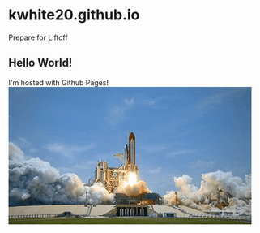 # kwhite20.github.io
Prepare for Liftoff

## Hello World!
I'm hosted with Github Pages!
![Rocket Launch](giphy.gif)
